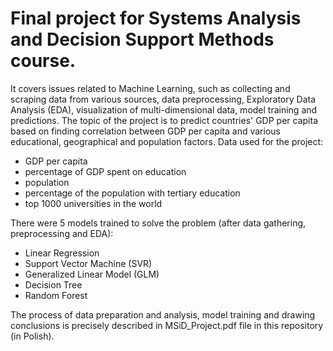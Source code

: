 # Final project for Systems Analysis and Decision Support Methods course.

It covers issues related to Machine Learning, such as collecting and scraping data from various sources, data preprocessing, Exploratory Data Analysis (EDA), visualization of multi-dimensional data, model training and predictions.
The topic of the project is to predict countries' GDP per capita based on finding correlation between GDP per capita and various educational, geographical and population factors.
Data used for the project:
 - GDP per capita
 - percentage of GDP spent on education
 - population
 - percentage of the population with tertiary education
 - top 1000 universities in the world

There were 5 models trained to solve the problem (after data gathering, preprocessing and EDA):
 - Linear Regression
 - Support Vector Machine (SVR)
 - Generalized Linear Model (GLM)
 - Decision Tree
 - Random Forest

The process of data preparation and analysis, model training and drawing conclusions is precisely described in MSiD_Project.pdf file in this repository (in Polish).
